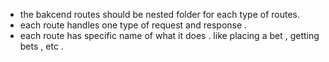 - the bakcend routes should be nested folder for each type of routes.
- each route handles one type of request and response .
- each route has specific name of what it does . like placing a bet , getting bets , etc .

